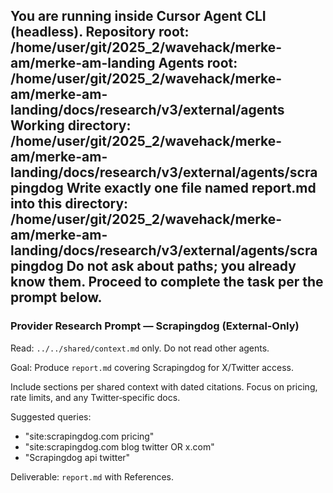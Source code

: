 You are running inside Cursor Agent CLI (headless).
Repository root: /home/user/git/2025_2/wavehack/merke-am/merke-am-landing
Agents root: /home/user/git/2025_2/wavehack/merke-am/merke-am-landing/docs/research/v3/external/agents
Working directory: /home/user/git/2025_2/wavehack/merke-am/merke-am-landing/docs/research/v3/external/agents/scrapingdog
Write exactly one file named report.md into this directory: /home/user/git/2025_2/wavehack/merke-am/merke-am-landing/docs/research/v3/external/agents/scrapingdog
Do not ask about paths; you already know them. Proceed to complete the task per the prompt below.
---
### Provider Research Prompt — Scrapingdog (External‑Only)

Read: `../../shared/context.md` only. Do not read other agents.

Goal: Produce `report.md` covering Scrapingdog for X/Twitter access.

Include sections per shared context with dated citations. Focus on pricing, rate limits, and any Twitter‑specific docs.

Suggested queries:
- "site:scrapingdog.com pricing"
- "site:scrapingdog.com blog twitter OR x.com"
- "Scrapingdog api twitter"

Deliverable: `report.md` with References.

